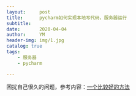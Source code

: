 ```yaml
---
layout:     post
title:      pycharm如何实现本地写代码，服务器运行
subtitle:   
date:       2020-04-04
author:     YM
header-img: img/1.jpg
catalog: true
tags:
    - 服务器
    - pycharm

---
```


困扰自己很久的问题，参考内容：[一个比较好的方法](https://blog.csdn.net/Ding_xiaofei/article/details/88643947)



